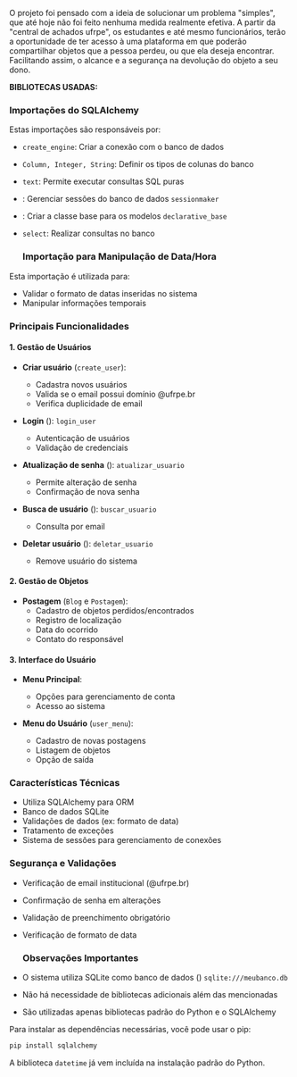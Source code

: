 O projeto foi pensado com a ideia de solucionar um problema "simples", que até hoje não foi feito nenhuma medida realmente efetiva. A partir da "central de achados ufrpe", os estudantes e até mesmo funcionários, terão a oportunidade de ter acesso à uma plataforma em que poderão compartilhar objetos que a pessoa perdeu, ou que ela deseja encontrar. Facilitando assim, o alcance e a segurança na devolução do objeto a seu dono.


**BIBLIOTECAS USADAS:** 
### Importações do SQLAlchemy
Estas importações são responsáveis por:
- `create_engine`: Criar a conexão com o banco de dados
- `Column, Integer, String`: Definir os tipos de colunas do banco
- `text`: Permite executar consultas SQL puras
- : Gerenciar sessões do banco de dados `sessionmaker`
- : Criar a classe base para os modelos `declarative_base`
- `select`: Realizar consultas no banco

  ### Importação para Manipulação de Data/Hora
Esta importação é utilizada para:
- Validar o formato de datas inseridas no sistema
- Manipular informações temporais





### Principais Funcionalidades
#### 1. Gestão de Usuários
- **Criar usuário** (`create_user`):
    - Cadastra novos usuários
    - Valida se o email possui domínio @ufrpe.br
    - Verifica duplicidade de email

- **Login** (): `login_user`
    - Autenticação de usuários
    - Validação de credenciais

- **Atualização de senha** (): `atualizar_usuario`
    - Permite alteração de senha
    - Confirmação de nova senha

- **Busca de usuário** (): `buscar_usuario`
    - Consulta por email

- **Deletar usuário** (): `deletar_usuario`
    - Remove usuário do sistema

#### 2. Gestão de Objetos
- **Postagem** (`Blog` e `Postagem`):
    - Cadastro de objetos perdidos/encontrados
    - Registro de localização
    - Data do ocorrido
    - Contato do responsável

#### 3. Interface do Usuário
- **Menu Principal**:
    - Opções para gerenciamento de conta
    - Acesso ao sistema

- **Menu do Usuário** (`user_menu`):
    - Cadastro de novas postagens
    - Listagem de objetos
    - Opção de saída

### Características Técnicas
- Utiliza SQLAlchemy para ORM
- Banco de dados SQLite
- Validações de dados (ex: formato de data)
- Tratamento de exceções
- Sistema de sessões para gerenciamento de conexões

### Segurança e Validações
- Verificação de email institucional (@ufrpe.br)
- Confirmação de senha em alterações
- Validação de preenchimento obrigatório
- Verificação de formato de data


  ### Observações Importantes
- O sistema utiliza SQLite como banco de dados () `sqlite:///meubanco.db`
- Não há necessidade de bibliotecas adicionais além das mencionadas
- São utilizadas apenas bibliotecas padrão do Python e o SQLAlchemy

Para instalar as dependências necessárias, você pode usar o pip:
``` bash
pip install sqlalchemy
```
A biblioteca `datetime` já vem incluída na instalação padrão do Python.
      


